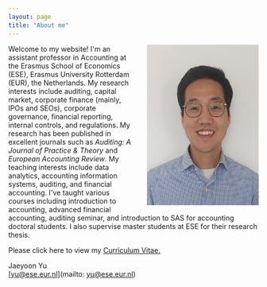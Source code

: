 ```yaml
---
layout: page
title: "About me"
---
```


<img style="border: 0px solid ; width: 224.67px; height: 323.67px; float: right; padding-left:20px" src="profile.jpg" alt="hi" class="inline">Welcome to my website! I'm an assistant professor in Accounting at the Erasmus School of Economics (ESE), Erasmus University Rotterdam (EUR), the Netherlands. My research interests include auditing, capital market, corporate finance (mainly, IPOs and SEOs), corporate governance, financial reporting, internal controls, and regulations. My research has been published in excellent journals such as <em>Auditing: A Journal of Practice & Theory</em> and <em>European Accounting Review</em>. My teaching interests include data analytics, accounting information systems, auditing, and financial accounting. I've taught various courses including introduction to accounting, advanced financial accounting, auditing seminar, and introduction to SAS for accounting doctoral students. I also supervise master students at ESE for their research thesis.

Please click here to view my <a href="https://drive.google.com/file/d/1uIy3kQVVrP2_JlAqZ6aYpHOyvZj5wTaK/view?usp=sharing" target="_blank">Curriculum Vitae.</a>

Jaeyoon Yu  
[yu@ese.eur.nl](mailto: yu@ese.eur.nl)
